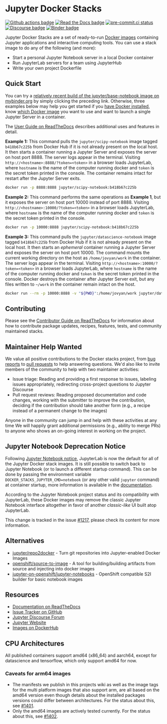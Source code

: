 # Jupyter Docker Stacks

[![Github actions badge](https://github.com/jupyter/docker-stacks/actions/workflows/docker.yml/badge.svg)](https://github.com/jupyter/docker-stacks/actions/workflows/docker.yml "Docker images build status")
[![Read the Docs badge](https://img.shields.io/readthedocs/jupyter-docker-stacks.svg)](https://jupyter-docker-stacks.readthedocs.io/en/latest/ "Documentation build status")
[![pre-commit.ci status](https://results.pre-commit.ci/badge/github/jupyter/docker-stacks/master.svg)](https://results.pre-commit.ci/latest/github/jupyter/docker-stacks/master "pre-commit.ci build status")
[![Discourse badge](https://img.shields.io/discourse/https/discourse.jupyter.org/users.svg?color=%23f37626)](https://discourse.jupyter.org/ "Jupyter Discourse Forum")
[![Binder badge](https://mybinder.org/badge_logo.svg)](https://mybinder.org/v2/gh/jupyter/docker-stacks/master?filepath=README.ipynb "Launch a jupyter/base-notebook container on mybinder.org")

Jupyter Docker Stacks are a set of ready-to-run [Docker images](https://hub.docker.com/u/jupyter) containing Jupyter applications and interactive computing tools.
You can use a stack image to do any of the following (and more):

- Start a personal Jupyter Notebook server in a local Docker container
- Run JupyterLab servers for a team using JupyterHub
- Write your own project Dockerfile

## Quick Start

You can try a [relatively recent build of the jupyter/base-notebook image on mybinder.org](https://mybinder.org/v2/gh/jupyter/docker-stacks/master?filepath=README.ipynb)
by simply clicking the preceding link.
Otherwise, three examples below may help you get started if you [have Docker installed](https://docs.docker.com/install/),
know [which Docker image](https://jupyter-docker-stacks.readthedocs.io/en/latest/using/selecting.html) you want to use
and want to launch a single Jupyter Server in a container.

The [User Guide on ReadTheDocs](https://jupyter-docker-stacks.readthedocs.io/) describes additional uses and features in detail.

**Example 1:** This command pulls the `jupyter/scipy-notebook` image tagged `b418b67c225b` from Docker Hub if it is not already present on the local host.
It then starts a container running a Jupyter Server and exposes the server on host port 8888.
The server logs appear in the terminal.
Visiting `http://<hostname>:8888/?token=<token>` in a browser loads JupyterLab,
where `hostname` is the name of the computer running docker and `token` is the secret token printed in the console.
The container remains intact for restart after the Jupyter Server exits.

```bash
docker run -p 8888:8888 jupyter/scipy-notebook:b418b67c225b
```

**Example 2:** This command performs the same operations as **Example 1**, but it exposes the server on host port 10000 instead of port 8888.
Visiting `http://<hostname>:10000/?token=<token>` in a browser loads JupyterLab,
where `hostname` is the name of the computer running docker and `token` is the secret token printed in the console.

```bash
docker run -p 10000:8888 jupyter/scipy-notebook:b418b67c225b
```

**Example 3:** This command pulls the `jupyter/datascience-notebook` image tagged `b418b67c225b` from Docker Hub if it is not already present on the local host.
It then starts an _ephemeral_ container running a Jupyter Server and exposes the server on host port 10000.
The command mounts the current working directory on the host as `/home/jovyan/work` in the container.
The server logs appear in the terminal.
Visiting `http://<hostname>:10000/?token=<token>` in a browser loads JupyterLab,
where `hostname` is the name of the computer running docker and `token` is the secret token printed in the console.
Docker destroys the container after Jupyter Server exit, but any files written to `~/work` in the container remain intact on the host.

```bash
docker run --rm -p 10000:8888 -v "${PWD}":/home/jovyan/work jupyter/datascience-notebook:b418b67c225b
```

## Contributing

Please see the [Contributor Guide on ReadTheDocs](https://jupyter-docker-stacks.readthedocs.io/) for
information about how to contribute package updates, recipes, features, tests, and community
maintained stacks.

## Maintainer Help Wanted

We value all positive contributions to the Docker stacks project,
from [bug reports](https://jupyter-docker-stacks.readthedocs.io/en/latest/contributing/issues.html)
to [pull requests](https://jupyter-docker-stacks.readthedocs.io/en/latest/contributing/packages.html)
to help answering questions.
We'd also like to invite members of the community to help with two maintainer activities:

- Issue triage: Reading and providing a first response to issues, labeling issues appropriately,
  redirecting cross-project questions to Jupyter Discourse
- Pull request reviews: Reading proposed documentation and code changes, working with the submitter
  to improve the contribution, deciding if the contribution should take another form (e.g., a recipe
  instead of a permanent change to the images)

Anyone in the community can jump in and help with these activities at any time
We will happily grant additional permissions (e.g., ability to merge PRs) to anyone who shows an on-going interest in working on the project.

## Jupyter Notebook Deprecation Notice

Following [Jupyter Notebook notice](https://github.com/jupyter/notebook#notice), JupyterLab is now the default for all of the Jupyter Docker stack images.
It is still possible to switch back to Jupyter Notebook (or to launch a different startup command).
This can be done by passing the environment variable `DOCKER_STACKS_JUPYTER_CMD=notebook` (or any other valid `jupyter` command) at container startup,
more information is available in the [documentation](https://jupyter-docker-stacks.readthedocs.io/en/latest/using/common.html#docker-options).

According to the Jupyter Notebook project status and its compatibility with JupyterLab,
these Docker images may remove the classic Jupyter Notebook interface altogether in favor of another _classic-like_ UI built atop JupyterLab.

This change is tracked in the issue [#1217](https://github.com/jupyter/docker-stacks/issues/1217), please check its content for more information.

## Alternatives

- [jupyter/repo2docker](https://github.com/jupyter/repo2docker) - Turn git repositories into
  Jupyter-enabled Docker Images
- [openshift/source-to-image](https://github.com/openshift/source-to-image) - A tool for
  building/building artifacts from source and injecting into docker images
- [jupyter-on-openshift/jupyter-notebooks](https://github.com/jupyter-on-openshift/jupyter-notebooks) -
  OpenShift compatible S2I builder for basic notebook images

## Resources

- [Documentation on ReadTheDocs](https://jupyter-docker-stacks.readthedocs.io/)
- [Issue Tracker on GitHub](https://github.com/jupyter/docker-stacks)
- [Jupyter Discourse Forum](https://discourse.jupyter.org/)
- [Jupyter Website](https://jupyter.org)
- [Images on DockerHub](https://hub.docker.com/u/jupyter)

## CPU Architectures

All published containers support amd64 (x86_64) and aarch64, except for datascience and tensorflow, which only support amd64 for now.

### Caveats for arm64 images

- The manifests we publish in this projects wiki as well as the image tags for
  the multi platform images that also support arm, are all based on the amd64
  version even though details about the installed packages versions could differ
  between architectures. For the status about this, see
  [#1401](https://github.com/jupyter/docker-stacks/issues/1401).
- Only the amd64 images are actively tested currently. For the status about
  this, see [#1402](https://github.com/jupyter/docker-stacks/issues/1402).
